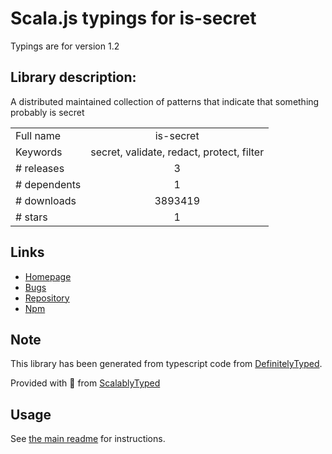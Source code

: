 
# Scala.js typings for is-secret

Typings are for version 1.2

## Library description:
A distributed maintained collection of patterns that indicate that something probably is secret

|                    |                 |
| ------------------ | :-------------: |
| Full name          | is-secret |
| Keywords           | secret, validate, redact, protect, filter |
| # releases         | 3 |
| # dependents       | 1 |
| # downloads        | 3893419 |
| # stars            | 1 |

## Links
- [Homepage](https://github.com/watson/is-secret#readme)
- [Bugs](https://github.com/watson/is-secret/issues)
- [Repository](https://github.com/watson/is-secret)
- [Npm](https://www.npmjs.com/package/is-secret)
    


## Note
This library has been generated from typescript code from [DefinitelyTyped](https://definitelytyped.org).

Provided with :purple_heart: from [ScalablyTyped](https://github.com/oyvindberg/ScalablyTyped)

## Usage
See [the main readme](../../readme.md) for instructions.


